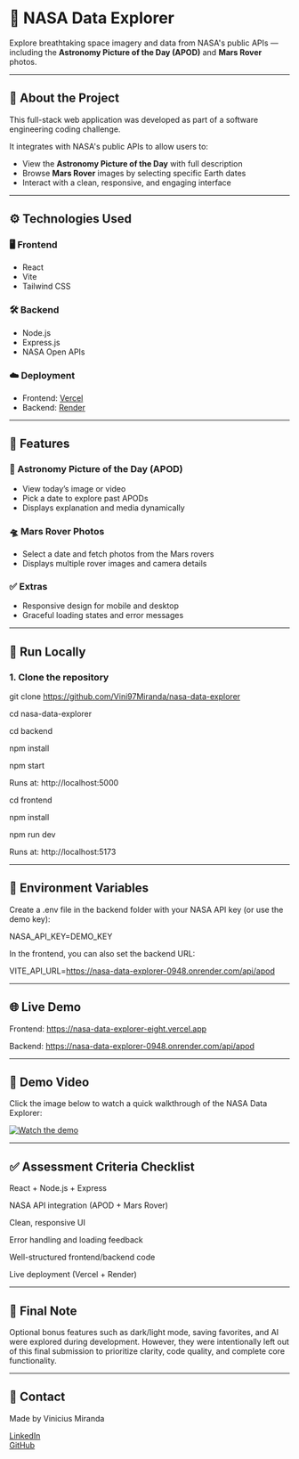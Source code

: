 # 🚀 NASA Data Explorer

Explore breathtaking space imagery and data from NASA's public APIs — including the **Astronomy Picture of the Day (APOD)** and **Mars Rover** photos.

---

## 🌌 About the Project

This full-stack web application was developed as part of a software engineering coding challenge.

It integrates with NASA's public APIs to allow users to:

- View the **Astronomy Picture of the Day** with full description
- Browse **Mars Rover** images by selecting specific Earth dates
- Interact with a clean, responsive, and engaging interface

---

## ⚙️ Technologies Used

### 🖥️ Frontend
- React
- Vite
- Tailwind CSS

### 🛠️ Backend
- Node.js
- Express.js
- NASA Open APIs

### ☁️ Deployment
- Frontend: [Vercel](https://nasa-data-explorer-eight.vercel.app/)
- Backend: [Render](https://nasa-api-service.onrender.com)

---

## 📸 Features

### 🌠 Astronomy Picture of the Day (APOD)
- View today’s image or video
- Pick a date to explore past APODs
- Displays explanation and media dynamically

### 🛸 Mars Rover Photos
- Select a date and fetch photos from the Mars rovers
- Displays multiple rover images and camera details

### ✅ Extras
- Responsive design for mobile and desktop
- Graceful loading states and error messages

---

## 🧪 Run Locally

### 1. Clone the repository

git clone https://github.com/Vini97Miranda/nasa-data-explorer


cd nasa-data-explorer

cd backend

npm install

npm start

Runs at: http://localhost:5000

cd frontend

npm install

npm run dev

Runs at: http://localhost:5173

---

## 🔐 Environment Variables

Create a .env file in the backend folder with your NASA API key (or use the demo key):

NASA_API_KEY=DEMO_KEY

In the frontend, you can also set the backend URL:

VITE_API_URL=https://nasa-data-explorer-0948.onrender.com/api/apod

---

## 🌐 Live Demo

Frontend: https://nasa-data-explorer-eight.vercel.app

Backend: https://nasa-data-explorer-0948.onrender.com/api/apod

---

## 🎥 Demo Video

Click the image below to watch a quick walkthrough of the NASA Data Explorer:

[![Watch the demo](https://img.youtube.com/vi/RqT1aj12QmY/maxresdefault.jpg)](https://youtu.be/RqT1aj12QmY)


---

## ✅ Assessment Criteria Checklist

 React + Node.js + Express

 NASA API integration (APOD + Mars Rover)

 Clean, responsive UI

 Error handling and loading feedback

 Well-structured frontend/backend code

 Live deployment (Vercel + Render)

 ---

 ## 📌 Final Note
Optional bonus features such as dark/light mode, saving favorites, and AI were explored during development. However, they were intentionally left out of this final submission to prioritize clarity, code quality, and complete core functionality.

---

## 📧 Contact

Made by Vinicius Miranda

[LinkedIn](https://www.linkedin.com/in/viniciusmiranda97/)  
[GitHub](https://github.com/Vini97Miranda)
